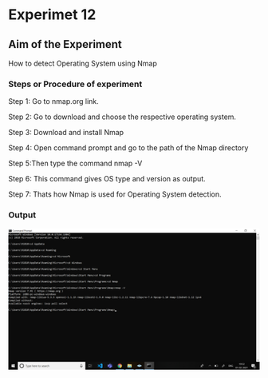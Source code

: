 # Experimet 12

## Aim of the Experiment
How to detect Operating System using Nmap

### Steps or Procedure of experiment

Step 1: Go to nmap.org link.

Step 2: Go to download and choose the respective operating system.

Step 3: Download and install Nmap

Step 4: Open command prompt and go to the path of the Nmap directory

Step 5:Then type the command nmap -V

Step 6: This command gives OS type and version as output.

Step 7: Thats how Nmap is used for Operating System detection.


### Output

![output](Osdetection.png)

